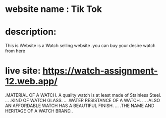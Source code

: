 #  website name : Tik Tok
# description: 
This is Website is a Watch selling website .you can buy your desire watch from here

# live site: https://watch-assignment-12.web.app/

.MATERIAL OF A WATCH. A quality watch is at least made of Stainless Steel. ...
.KIND OF WATCH GLASS. ..
.WATER RESISTANCE OF A WATCH. ...
.ALSO AN AFFORDABLE WATCH HAS A BEAUTIFUL FINISH. ...
.THE NAME AND HERITAGE OF A WATCH BRAND..


